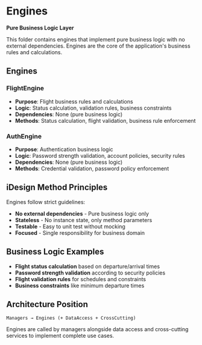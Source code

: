 # Engines

**Pure Business Logic Layer**

This folder contains engines that implement pure business logic with no external dependencies. Engines are the core of the application's business rules and calculations.

## Engines

### FlightEngine
- **Purpose**: Flight business rules and calculations
- **Logic**: Status calculation, validation rules, business constraints
- **Dependencies**: None (pure business logic)
- **Methods**: Status calculation, flight validation, business rule enforcement

### AuthEngine  
- **Purpose**: Authentication business logic
- **Logic**: Password strength validation, account policies, security rules
- **Dependencies**: None (pure business logic)
- **Methods**: Credential validation, password policy enforcement

## iDesign Method Principles

Engines follow strict guidelines:
- **No external dependencies** - Pure business logic only
- **Stateless** - No instance state, only method parameters
- **Testable** - Easy to unit test without mocking
- **Focused** - Single responsibility for business domain

## Business Logic Examples

- **Flight status calculation** based on departure/arrival times
- **Password strength validation** according to security policies  
- **Flight validation rules** for schedules and constraints
- **Business constraints** like minimum departure times

## Architecture Position

```
Managers → Engines (+ DataAccess + CrossCutting)
```

Engines are called by managers alongside data access and cross-cutting services to implement complete use cases.

